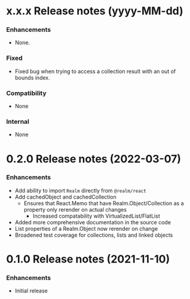 x.x.x Release notes (yyyy-MM-dd)
=============================================================
### Enhancements
* None.

### Fixed
* Fixed bug when trying to access a collection result with an out of bounds index.

### Compatibility
* None

### Internal
* None

0.2.0 Release notes (2022-03-07)
=============================================================
### Enhancements
* Add ability to import `Realm` directly from `@realm/react`
* Add cachedObject and cachedCollection
  * Ensures that React.Memo that have Realm.Object/Collection as a property only rerender on actual changes
	* Increased compatability with VirtualizedList/FlatList
* Added more comprehensive documentation in the source code
* List properties of a Realm.Object now rerender on change
* Broadened test coverage for collections, lists and linked objects

0.1.0 Release notes (2021-11-10)
=============================================================
### Enhancements
* Initial release
